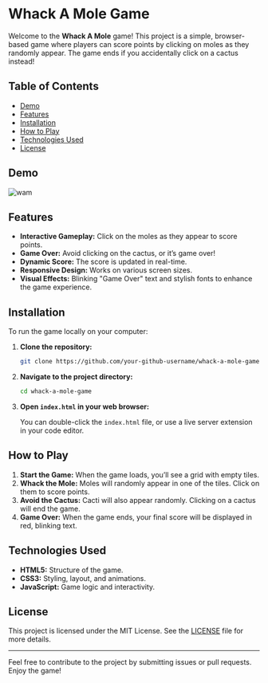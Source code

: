 # Whack A Mole Game

Welcome to the **Whack A Mole** game! This project is a simple, browser-based game where players can score points by clicking on moles as they randomly appear. The game ends if you accidentally click on a cactus instead!

## Table of Contents

- [Demo](#demo)
- [Features](#features)
- [Installation](#installation)
- [How to Play](#how-to-play)
- [Technologies Used](#technologies-used)
- [License](#license)

## Demo

![wam](https://github.com/user-attachments/assets/156fb2a3-9d5c-4487-889a-c7bbc1b0bf41)


## Features

- **Interactive Gameplay:** Click on the moles as they appear to score points.
- **Game Over:** Avoid clicking on the cactus, or it’s game over!
- **Dynamic Score:** The score is updated in real-time.
- **Responsive Design:** Works on various screen sizes.
- **Visual Effects:** Blinking "Game Over" text and stylish fonts to enhance the game experience.

## Installation

To run the game locally on your computer:

1. **Clone the repository:**

    ```bash
    git clone https://github.com/your-github-username/whack-a-mole-game.git
    ```

2. **Navigate to the project directory:**

    ```bash
    cd whack-a-mole-game
    ```

3. **Open `index.html` in your web browser:**

    You can double-click the `index.html` file, or use a live server extension in your code editor.

## How to Play

1. **Start the Game:** When the game loads, you’ll see a grid with empty tiles.
2. **Whack the Mole:** Moles will randomly appear in one of the tiles. Click on them to score points.
3. **Avoid the Cactus:** Cacti will also appear randomly. Clicking on a cactus will end the game.
4. **Game Over:** When the game ends, your final score will be displayed in red, blinking text.

## Technologies Used

- **HTML5:** Structure of the game.
- **CSS3:** Styling, layout, and animations.
- **JavaScript:** Game logic and interactivity.

## License

This project is licensed under the MIT License. See the [LICENSE](./LICENSE) file for more details.

---

Feel free to contribute to the project by submitting issues or pull requests. Enjoy the game!
